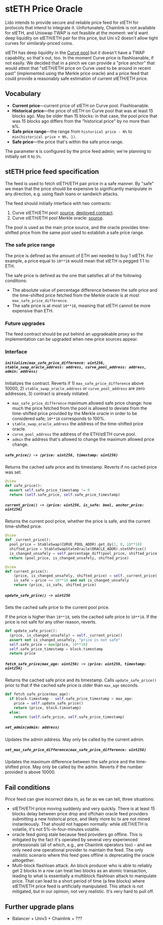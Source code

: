 # stETH Price Oracle

Lido intends to provide secure and reliable price feed for stETH for protocols that intend to integrate it. Unfortunately, Chainlink is not available for stETH, and Uniswap TWAP is not feasible at the moment: we'd want deep liquidity on stETH/ETH pair for this price, but Uni v2 doesn't allow tight curves for similaraly-priced coins.

stETH has deep liquidity in the [Curve pool](https://etherscan.io/address/0xdc24316b9ae028f1497c275eb9192a3ea0f67022) but it doesn't have a TWAP capability, so that's out, too. In the moment Curve price is flashloanable, if not easily. We decided that in a pinch we can provide a "price anchor" that would attest that "stETH/ETH price on Curve used to be around in recent past" (implemented using the Merkle price oracle) and a price feed that could provide a reasonably safe estimation of current stETH/ETH price.

## Vocabulary

* **Current price**—current price of stETH on Curve pool. Flashloanable.
* **Historical price**—the price of stETH on Curve pool that was at least 15 blocks ago. May be older than 15 blocks: in that case, the pool price that was 15 blocks ago differs from the "historical price" by no more than `N`%.
* **Safe price range**—the range from `historical price - N%` to `min(historical price + N%, 1)`.
* **Safe price**—the price that's within the safe price range.

The parameter `N` is configured by the price feed admin; we're planning to initially set it to `5%`.

## stETH price feed specification

The feed is used to fetch stETH/ETH pair price in a safe manner. By "safe" we mean that the price should be expensive to significantly manipulate in any direction, e.g. using flash loans or sandwich attacks.

The feed should initially interface with two contracts:

1. Curve stETH/ETH pool: [source](https://github.com/curvefi/curve-contract/blob/c6df0cf/contracts/pools/steth/StableSwapSTETH.vy), [deployed contract](https://etherscan.io/address/0xdc24316b9ae028f1497c275eb9192a3ea0f67022).
2. Curve stETH/ETH pool Merkle oracle: [source](https://github.com/lidofinance/curve-merkle-oracle).

The pool is used as the main price source, and the oracle provides time-shifted price from the same pool used to establish a safe price range.


### The safe price range

The price is defined as the amount of ETH wei needed to buy 1 stETH. For example, a price equal to `10**18` would mean that stETH is pegged 1:1 to ETH.

The safe price is defined as the one that satisfies all of the following conditions:

* The absolute value of percentage difference between the safe price and the time-shifted price fetched from the Merkle oracle is at most `max_safe_price_difference`.
* The safe price is at most `10**18`, meaning that stETH cannot be more expensive than ETH.


### Future upgrades

The feed contract should be put behind an upgradeable proxy so the implementation can be upgraded when new price sources appear.


### Interface

##### `initialize(max_safe_price_difference: uint256, stable_swap_oracle_address: address, curve_pool_address: address, admin: address)`

Initializes the contract. Reverts if 1) `max_safe_price_difference` above 10000, 2) `stable_swap_oracle_address` or `curve_pool_address` are zero addresses, 3) contract is already initiated.

* `max_safe_price_difference` maximum allowed safe price change: how much the price fetched from the pool is allowed to deviate from the time-shifted price provided by the Merkle oracle in order to be considered safe; `10**18` corresponds to 100%.
* `stable_swap_oracle_address` the address of the time-shifted price oracle.
* `curve_pool_address` the address of the ETH/stETH curve pool.
* `admin` the address that's allowed to change the maximum allowed price change.


##### `safe_price() -> (price: uint256, timestamp: uint256)`

Returns the cached safe price and its timestamp. Reverts if no cached price was set.

```python
@view
def safe_price():
  assert self.safe_price_timestamp != 0
  return (self.safe_price, self.safe_price_timestamp)
```


##### `current_price() -> (price: uint256, is_safe: bool, anchor_price: uint256)`

Returns the current pool price, whether the price is safe, and the current time-shifted price.

```python
@view
def _current_price():
  pool_price = StableSwap(CURVE_POOL_ADDR).get_dy(1, 0, 10**18)
  shifted_price = StableSwapStateOracle(ORACLE_ADDR).stethPrice()
  is_changed_unsafely = self.percentage_diff(pool_price, shifted_price) > self.max_safe_price_difference
  return (pool_price, is_changed_unsafely, shifted_price)

@view
def current_price():
    (price, is_changed_unsafely, shifted_price) = self._current_price()
    is_safe = price <= 10**18 and not is_changed_unsafely
    return (price, is_safe, shifted_price)
```


##### `update_safe_price() -> uint256`

Sets the cached safe price to the current pool price.

If the price is higher than `10**18`, sets the cached safe price to `10**18`. If the price is not safe for any other reason, reverts.

```python
def update_safe_price():
  (price, is_changed_unsafely) = self._current_price()
  assert not is_changed_unsafely, "price is not safe"
  self.safe_price = max(price, 10**18)
  self.safe_price_timestamp = block.timestamp
  return price
```


##### `fetch_safe_price(max_age: uint256) -> (price: uint256, timestamp: uint256)`

Returns the cached safe price and its timestamp. Calls `update_safe_price()` prior to that if the cached safe price is older than `max_age` seconds.

```python
def fetch_safe_price(max_age):
  if block.timestamp - self.safe_price_timestamp > max_age:
    price = self.update_safe_price()
    return (price, block.timsetamp)
  else:
    return (self.safe_price, self.safe_price_timestamp)
```


##### `set_admin(admin: address)`

Updates the admin address. May only be called by the current admin.


##### `set_max_safe_price_difference(max_safe_price_difference: uint256)`

Updates the maximum difference between the safe price and the time-shifted price. May only be called by the admin. Reverts if the number provided is above 10000.

## Fail conditions

Price feed can give incorrect data in, as far as we can tell, three situations:

- stETH/ETH price moving suddenly and very quickly. There is at least 15 blocks delay between price drop and offchain oracle feed providers submitting a new historical price, and likely more bc tx are not mined instanteously. That should not happen normally: while stETH/ETH is volatile, it's not 5%-in-four-minutes volatile.
- oracle feed going stale because feed providers go offline. This is mitigated by the fact it's operated by several very experienced professionals (all of which, e.g., are Chainlink operators too) - and we only need one operational provider to maintain the feed. The only realistic scenario where this feed goes offline is deprecating the oracle alltogether.
- Multi-block flashloan attack. An block producer who is able to reliably get 2 blocks in a row can treat two blocks as an atomic transaction, leading to what is essentially a multiblock flashloan attack to manipulate price. That can lead to a short period of time (a few blocks) where stETH/ETH price feed is artificially manipulated. This attack is not mitigated, but in our opinion, not very realistic. It's very hard to pull off.


## Further upgrade plans

+ Balancer + Univ3 + Chainlink + ???
